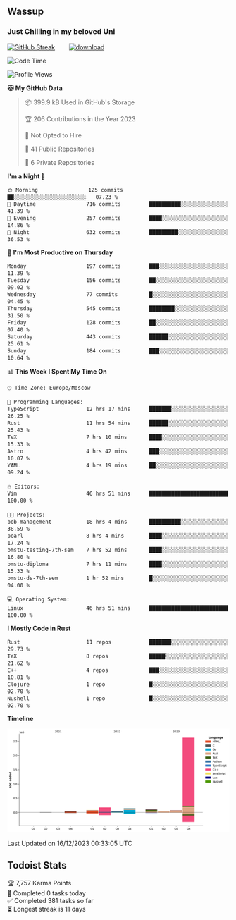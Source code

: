 ## Wassup 
### Just Chilling in my beloved Uni 

<!--
-->

[![GitHub Streak](http://github-readme-streak-stats.herokuapp.com?user=archeoss&theme=shades-of-purple&hide_border=true&date_format=j%20M%5B%20Y%5D)](https://git.io/streak-stats)&nbsp;&nbsp;&nbsp;&nbsp;&nbsp;&nbsp;&nbsp;&nbsp;[![download](https://user-images.githubusercontent.com/68448737/147796309-d8b65b1d-4dde-40d9-b03a-2b42aaa6cd43.jpeg)
](http://bmstu.ru/)

<!--START_SECTION:waka-->
![Code Time](http://img.shields.io/badge/Code%20Time-2%2C240%20hrs%2020%20mins-blue)

![Profile Views](http://img.shields.io/badge/Profile%20Views-1-blue)

**🐱 My GitHub Data** 

> 📦 399.9 kB Used in GitHub's Storage 
 > 
> 🏆 206 Contributions in the Year 2023
 > 
> 🚫 Not Opted to Hire
 > 
> 📜 41 Public Repositories 
 > 
> 🔑 6 Private Repositories 
 > 
**I'm a Night 🦉** 

```text
🌞 Morning                125 commits         ██░░░░░░░░░░░░░░░░░░░░░░░   07.23 % 
🌆 Daytime                716 commits         ██████████░░░░░░░░░░░░░░░   41.39 % 
🌃 Evening                257 commits         ████░░░░░░░░░░░░░░░░░░░░░   14.86 % 
🌙 Night                  632 commits         █████████░░░░░░░░░░░░░░░░   36.53 % 
```
📅 **I'm Most Productive on Thursday** 

```text
Monday                   197 commits         ███░░░░░░░░░░░░░░░░░░░░░░   11.39 % 
Tuesday                  156 commits         ██░░░░░░░░░░░░░░░░░░░░░░░   09.02 % 
Wednesday                77 commits          █░░░░░░░░░░░░░░░░░░░░░░░░   04.45 % 
Thursday                 545 commits         ████████░░░░░░░░░░░░░░░░░   31.50 % 
Friday                   128 commits         ██░░░░░░░░░░░░░░░░░░░░░░░   07.40 % 
Saturday                 443 commits         ██████░░░░░░░░░░░░░░░░░░░   25.61 % 
Sunday                   184 commits         ███░░░░░░░░░░░░░░░░░░░░░░   10.64 % 
```


📊 **This Week I Spent My Time On** 

```text
🕑︎ Time Zone: Europe/Moscow

💬 Programming Languages: 
TypeScript               12 hrs 17 mins      ███████░░░░░░░░░░░░░░░░░░   26.25 % 
Rust                     11 hrs 54 mins      ██████░░░░░░░░░░░░░░░░░░░   25.43 % 
TeX                      7 hrs 10 mins       ████░░░░░░░░░░░░░░░░░░░░░   15.33 % 
Astro                    4 hrs 42 mins       ███░░░░░░░░░░░░░░░░░░░░░░   10.07 % 
YAML                     4 hrs 19 mins       ██░░░░░░░░░░░░░░░░░░░░░░░   09.24 % 

🔥 Editors: 
Vim                      46 hrs 51 mins      █████████████████████████   100.00 % 

🐱‍💻 Projects: 
bob-management           18 hrs 4 mins       ██████████░░░░░░░░░░░░░░░   38.59 % 
pearl                    8 hrs 4 mins        ████░░░░░░░░░░░░░░░░░░░░░   17.24 % 
bmstu-testing-7th-sem    7 hrs 52 mins       ████░░░░░░░░░░░░░░░░░░░░░   16.80 % 
bmstu-diploma            7 hrs 11 mins       ████░░░░░░░░░░░░░░░░░░░░░   15.33 % 
bmstu-ds-7th-sem         1 hr 52 mins        █░░░░░░░░░░░░░░░░░░░░░░░░   04.00 % 

💻 Operating System: 
Linux                    46 hrs 51 mins      █████████████████████████   100.00 % 
```

**I Mostly Code in Rust** 

```text
Rust                     11 repos            ███████░░░░░░░░░░░░░░░░░░   29.73 % 
TeX                      8 repos             █████░░░░░░░░░░░░░░░░░░░░   21.62 % 
C++                      4 repos             ███░░░░░░░░░░░░░░░░░░░░░░   10.81 % 
Clojure                  1 repo              █░░░░░░░░░░░░░░░░░░░░░░░░   02.70 % 
Nushell                  1 repo              █░░░░░░░░░░░░░░░░░░░░░░░░   02.70 % 
```



**Timeline**

![Lines of Code chart](https://raw.githubusercontent.com/archeoss/archeoss/master/assets/bar_graph.png)


 Last Updated on 16/12/2023 00:33:05 UTC
<!--END_SECTION:waka-->

## Todoist Stats

<!-- TODO-IST:START -->
🏆  7,757 Karma Points           
🌸  Completed 0 tasks today           
✅  Completed 381 tasks so far           
⏳  Longest streak is 11 days
<!-- TODO-IST:END -->
